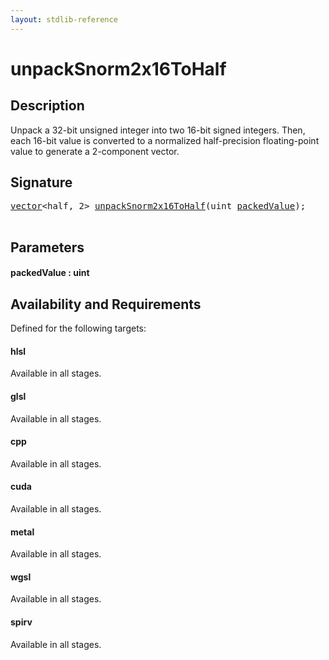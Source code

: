 ```yaml
---
layout: stdlib-reference
---
```


# unpackSnorm2x16ToHalf

## Description

Unpack a 32-bit unsigned integer into two 16-bit signed integers.
Then, each 16-bit value is converted to a normalized half-precision
floating-point value to generate a 2-component vector.




## Signature 

<pre>
<a href="../types/vector/index.md" class="code_type">vector</a>&lt;<span class="code_keyword">half</span>, 2&gt; <a href="unpacksnorm2x16tohalf-6fh.md">unpackSnorm2x16ToHalf</a>(<span class="code_keyword">uint</span> <a href="unpacksnorm2x16tohalf-6fh.md#decl-packedValue" class="code_param">packedValue</a>);

</pre>

## Parameters

####  <a id="decl-packedValue"></a>packedValue  : uint

## Availability and Requirements

Defined for the following targets:

#### hlsl
Available in all stages.

#### glsl
Available in all stages.

#### cpp
Available in all stages.

#### cuda
Available in all stages.

#### metal
Available in all stages.

#### wgsl
Available in all stages.

#### spirv
Available in all stages.




<script>
// Fix .md links to .html when on ReadTheDocs
if (window.location.hostname.includes('readthedocs') || 
    window.location.hostname.includes('rtfd.io')) {
  document.addEventListener('DOMContentLoaded', function() {
    const links = document.querySelectorAll('a');
    links.forEach(link => {
      const href = link.getAttribute('href');
      if (href && href.includes('.md')) {
        // This regex will handle .md links with or without fragment identifiers or query parameters
        link.href = link.href.replace(/(.+)\.md(#[^?]*)?(\?.*)?$/, '$1.html$2$3');
      }
    });
  });
}
</script>
